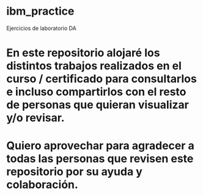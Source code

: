 # ibm_practice
Ejercicios de laboratorio DA
# En este repositorio alojaré los distintos trabajos realizados en el curso / certificado para consultarlos e incluso compartirlos con el resto de personas que quieran visualizar y/o revisar.
# Quiero aprovechar para agradecer a todas las personas que revisen este repositorio por su ayuda y colaboración.
